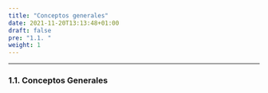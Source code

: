 ```yaml
---
title: "Conceptos generales"
date: 2021-11-20T13:13:48+01:00
draft: false
pre: "1.1. "
weight: 1
---
```


***

### 1.1. Conceptos Generales